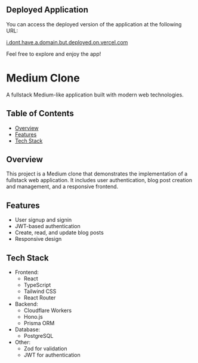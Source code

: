 ## Deployed Application

You can access the deployed version of the application at the following URL:

[i.dont.have.a.domain.but.deployed.on.vercel.com](https://just-use-medium-instead-blogs-fullstack-hono-react.vercel.app/)

Feel free to explore and enjoy the app!

# Medium Clone

A fullstack Medium-like application built with modern web technologies.

## Table of Contents

- [Overview](#overview)
- [Features](#features)
- [Tech Stack](#tech-stack)

## Overview

This project is a Medium clone that demonstrates the implementation of a fullstack web application. It includes user authentication, blog post creation and management, and a responsive frontend.

## Features

- User signup and signin
- JWT-based authentication
- Create, read, and update blog posts
- Responsive design

## Tech Stack

- Frontend:
    - React
    - TypeScript
    - Tailwind CSS
    - React Router
- Backend:
    - Cloudflare Workers
    - Hono.js
    - Prisma ORM
- Database:
    - PostgreSQL
- Other:
    - Zod for validation
    - JWT for authentication

